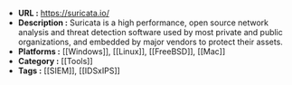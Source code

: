 - **URL :** https://suricata.io/
- **Description :** Suricata is a high performance, open source network analysis and threat detection software used by most private and public organizations, and embedded by major vendors to protect their assets.
- **Platforms :** [[Windows]], [[Linux]], [[FreeBSD]], [[Mac]]
- **Category :** [[Tools]]
- **Tags :** [[SIEM]], [[IDSxIPS]]